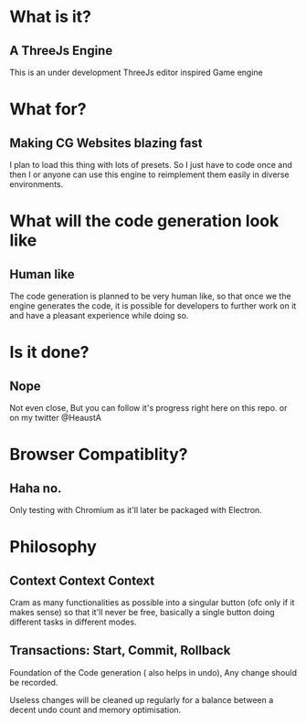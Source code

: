 # What is it?

## A ThreeJs Engine

This is an under development ThreeJs editor inspired Game engine

# What for?

## Making CG Websites blazing fast

I plan to load this thing with lots of presets.
So I just have to code once and then I or anyone can use this engine to reimplement them easily in diverse environments.

# What will the code generation look like

## Human like

The code generation is planned to be very human like, so that once we the engine generates the code, it is possible for developers to further work on it and have a pleasant experience while doing so.

# Is it done?

## Nope

Not even close, But you can follow it's progress right here on this repo.
or on my twitter @HeaustA

# Browser Compatiblity?

## Haha no.

Only testing with Chromium as it'll later be packaged with Electron.

# Philosophy

## Context Context Context

Cram as many functionalities as possible into a singular button (ofc only if it makes sense) so that it'll never be free, basically a single button doing different tasks in different modes.

## Transactions: Start, Commit, Rollback

Foundation of the Code generation ( also helps in undo), Any change should be recorded.

Useless changes will be cleaned up regularly for a balance between a decent undo count and memory optimisation.